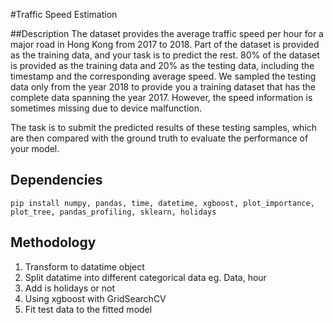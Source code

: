 #Traffic Speed Estimation

##Description
The dataset provides the average traffic speed per hour for a major road in Hong Kong from 2017 to 2018. Part of the dataset is provided as the training data, and your task is to predict the rest. 80% of the dataset is provided as the training data and 20% as the testing data, including the timestamp and the corresponding average speed. We sampled the testing data only from the year 2018 to provide you a training dataset that has the complete data spanning the year 2017. However, the speed information is sometimes missing due to device malfunction.

The task is to submit the predicted results of these testing samples, which are then compared with the ground truth to evaluate the performance of your model.

## Dependencies
```
pip install numpy, pandas, time, datetime, xgboost, plot_importance, plot_tree, pandas_profiling, sklearn, holidays
```

## Methodology
1. Transform to datatime object
2. Split datatime into different categorical data eg. Data, hour
3. Add is holidays or not
4. Using xgboost with GridSearchCV
5. Fit test data to the fitted model
